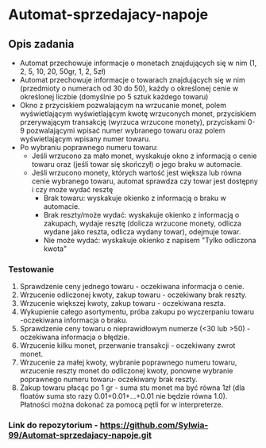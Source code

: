 # Automat-sprzedajacy-napoje
## Opis zadania
- Automat przechowuje informacje o monetach znajdujących się w nim (1, 2, 5, 10, 20, 50gr, 1, 2, 5zł)
- Automat przechowuje informacje o towarach znajdujących się w nim (przedmioty o numerach od 30 do 50), każdy  o określonej cenie w określonej liczbie (domyślnie po 5 sztuk każdego towaru)
- Okno z przyciskiem pozwalającym na wrzucanie monet, polem wyświetlającym wyświetlającym kwotę wrzuconych monet,  przyciskiem przerywającym transakcję (wyrzuca wrzucone monety), przyciskami 0-9  pozwalającymi wpisać numer wybranego towaru oraz polem wyświetlającym wpisany numer towaru.
- Po wybraniu poprawnego numeru towaru:
	- Jeśli wrzucono za mało monet, wyskakuje okno z informacją o cenie towaru oraz (jeśli towar się skończył) o jego braku w automacie.
	- Jeśli wrzucono monety, których wartość jest większa lub równa cenie wybranego towaru, automat sprawdza czy towar jest dostępny i czy może wydać resztę
		- Brak towaru: wyskakuje okienko z informacją o braku w automacie.
		- Brak reszty/może wydać: wyskakuje okienko z informacją o zakupach, wydaje resztę (dolicza wrzucone monety, odlicza wydane jako reszta, odlicza wydany towar), odejmuje towar.
		- Nie może wydać: wyskakuje okienko z napisem "Tylko odliczona kwota"
### Testowanie
1. Sprawdzenie ceny jednego towaru - oczekiwana informacja o cenie.
2. Wrzucenie odliczonej kwoty, zakup towaru - oczekiwany brak reszty.
3. Wrzucenie większej kwoty, zakup towaru - oczekiwana reszta.
4. Wykupienie całego asortymentu, próba zakupu po wyczerpaniu towaru -oczekiwana informacja o braku.
5. Sprawdzenie ceny towaru o nieprawidłowym numerze (<30 lub >50) -oczekiwana informacja o błędzie.
6. Wrzucenie kilku monet, przerwanie transakcji - oczekiwany zwrot monet.
7. Wrzucenie za małej kwoty, wybranie poprawnego numeru towaru, wrzucenie reszty monet do odliczonej kwoty, ponowne wybranie poprawnego numeru towaru- oczekiwany brak reszty.
8. Zakup towaru płacąc po 1 gr - suma stu monet ma być równa 1zł (dla floatów suma sto razy 0.01+0.01+...+0.01 nie będzie równa 1.0). Płatności można dokonać za pomocą pętli for w interpreterze.
### Link do repozytorium - https://github.com/Sylwia-99/Automat-sprzedajacy-napoje.git
